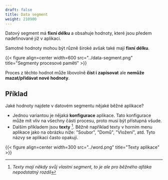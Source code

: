 ```yaml
---
draft: false
title: Data segment
weight: 210900
---
```


Datový segment má **fixní délku** a obsahuje hodnoty, které jsou předem nadefinované již v aplikaci. 

Samotné hodnoty mohou být různě široké avšak také mají **fixní délku**.

{{< figure align=center width=600 src="../data-segment.png" title="Segmenty procesové paměti" >}}

Proces z těchto hodnot může libovolně **číst i zapisovat** ale **nemůže mazat/přidávat nové hodnoty**.

## Příklad

Jaké hodnoty najdete v datovém segmentu nějaké běžné aplikace?

- Jednou variantou je nějaká **konfigurace** aplikace. Tato konfigurace může mít vliv na všechny části procesu, proto musí být přístupná všude.
- Dalším příkladem jsou **texty** [^t]. Běžně například texty v horním menu aplikace jako na obrázku níže: "Soubor", "Domů", "Vložení", atd. Tyto názvy se aplikaci často opakují.

{{< figure align=center width=300 src="../word.png" title="Texty aplikace" >}}

[^t]: *Texty mají někdy svůj vlastní segment, to je ale pro běžného ajťáka nepodstatný rozdíl*